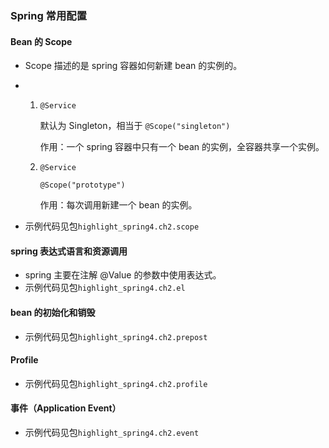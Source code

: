 ### Spring 常用配置

#### Bean 的 Scope

- Scope 描述的是 spring 容器如何新建 bean 的实例的。

- 1. `@Service `

     默认为 Singleton，相当于 `@Scope("singleton")`

     作用：一个 spring 容器中只有一个 bean 的实例，全容器共享一个实例。

  2. `@Service`

     `@Scope("prototype")`

     作用：每次调用新建一个 bean 的实例。

- 示例代码见包`highlight_spring4.ch2.scope`

#### spring 表达式语言和资源调用

- spring 主要在注解 @Value 的参数中使用表达式。
- 示例代码见包`highlight_spring4.ch2.el`

#### bean 的初始化和销毁

- 示例代码见包`highlight_spring4.ch2.prepost`

#### Profile

- 示例代码见包`highlight_spring4.ch2.profile`

#### 事件（Application Event）

- 示例代码见包`highlight_spring4.ch2.event`